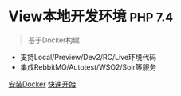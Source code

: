 <!-- _coverpage.md -->

# View本地开发环境 <small>PHP 7.4</small>

> 基于Docker构建

- 支持Local/Preview/Dev2/RC/Live环境代码
- 集成RebbitMQ/Autotest/WSO2/Solr等服务

[安装Docker](https://www.docker.com/products/docker-desktop)
[快速开始](/docs/View.md)